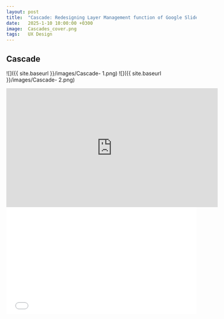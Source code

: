 ```yaml
---
layout: post
title:  "Cascade: Redesigning Layer Management function of Google Slides"
date:   2025-1-10 10:00:00 +0300
image:  Cascades_cover.png
tags:   UX Design
---
```

## Cascade 

![]({{ site.baseurl }}/images/Cascade- 1.png)
![]({{ site.baseurl }}/images/Cascade- 2.png)

<iframe width="560" height="315" src="https://www.bilibili.com/video/BV1daXrY2EPt" 
frameborder="0" allow="accelerometer; autoplay; clipboard-write; encrypted-media; 
gyroscope; picture-in-picture" allowfullscreen></iframe>


<div style="position: relative; padding-bottom: 56.25%; height: 0; overflow: hidden; max-width: 100%; width: 100%;">
  <iframe src="[https://www.youtube.com/watch?v=tFYL2KKpKEI](https://www.bilibili.com/video/BV1daXrY2EPt)" 
          style="position: absolute; top: 0; left: 0; width: 100%; height: 100%;" 
          frameborder="0" 
          scrolling="no" 
          allowfullscreen="true">
  </iframe>
</div>
